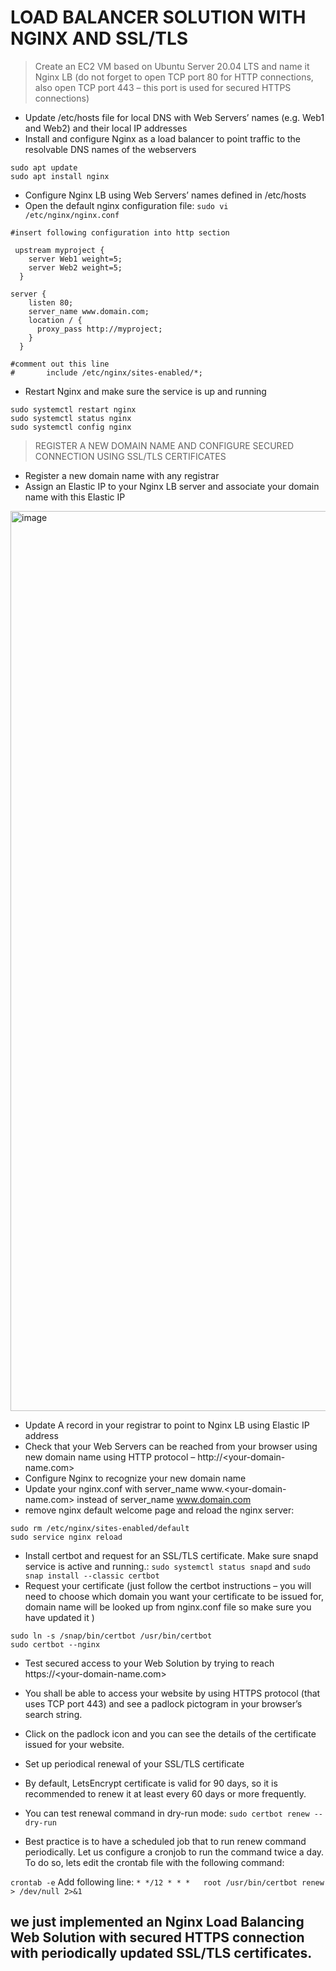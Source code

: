 # LOAD BALANCER SOLUTION WITH NGINX AND SSL/TLS

> Create an EC2 VM based on Ubuntu Server 20.04 LTS and name it Nginx LB (do not forget to open TCP port 80 for HTTP connections, also open TCP port 443 – this port is used for secured HTTPS connections)

- Update /etc/hosts file for local DNS with Web Servers’ names (e.g. Web1 and Web2) and their local IP addresses
- Install and configure Nginx as a load balancer to point traffic to the resolvable DNS names of the webservers
```
sudo apt update
sudo apt install nginx
```

- Configure Nginx LB using Web Servers’ names defined in /etc/hosts
- Open the default nginx configuration file: `sudo vi /etc/nginx/nginx.conf`
```
#insert following configuration into http section

 upstream myproject {
    server Web1 weight=5;
    server Web2 weight=5;
  }

server {
    listen 80;
    server_name www.domain.com;
    location / {
      proxy_pass http://myproject;
    }
  }

#comment out this line
#       include /etc/nginx/sites-enabled/*;
```

- Restart Nginx and make sure the service is up and running
```
sudo systemctl restart nginx
sudo systemctl status nginx
sudo systemctl config nginx
```

> REGISTER A NEW DOMAIN NAME AND CONFIGURE SECURED CONNECTION USING SSL/TLS CERTIFICATES
- Register a new domain name with any registrar
- Assign an Elastic IP to your Nginx LB server and associate your domain name with this Elastic IP

<img width="1440" alt="image" src="https://github.com/JendyJasper/Darey.io-Devops/assets/29708657/5742c89a-2f6a-4c9c-92dc-51cb1aa6ba73">

- Update A record in your registrar to point to Nginx LB using Elastic IP address
- Check that your Web Servers can be reached from your browser using new domain name using HTTP protocol – http://<your-domain-name.com>
- Configure Nginx to recognize your new domain name
- Update your nginx.conf with server_name www.<your-domain-name.com> instead of server_name www.domain.com
- remove nginx default welcome page and reload the nginx server:
```
sudo rm /etc/nginx/sites-enabled/default
sudo service nginx reload
```

- Install certbot and request for an SSL/TLS certificate. Make sure snapd service is active and running.: `sudo systemctl status snapd`
and `sudo snap install --classic certbot`
- Request your certificate (just follow the certbot instructions – you will need to choose which domain you want your certificate to be issued for, domain name will be looked up from nginx.conf file so make sure you have updated it )
```
sudo ln -s /snap/bin/certbot /usr/bin/certbot
sudo certbot --nginx
```

- Test secured access to your Web Solution by trying to reach https://<your-domain-name.com>
- You shall be able to access your website by using HTTPS protocol (that uses TCP port 443) and see a padlock pictogram in your browser’s search string.
- Click on the padlock icon and you can see the details of the certificate issued for your website.   


- Set up periodical renewal of your SSL/TLS certificate
- By default, LetsEncrypt certificate is valid for 90 days, so it is recommended to renew it at least every 60 days or more frequently.
- You can test renewal command in dry-run mode: `sudo certbot renew --dry-run`
- Best practice is to have a scheduled job that to run renew command periodically. Let us configure a cronjob to run the command twice a day. To do so, lets edit the crontab file with the following command:

`crontab -e`
Add following line: `* */12 * * *   root /usr/bin/certbot renew > /dev/null 2>&1`

## we just implemented an Nginx Load Balancing Web Solution with secured HTTPS connection with periodically updated SSL/TLS certificates.
